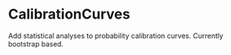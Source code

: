 # CalibrationCurves
Add statistical analyses to probability calibration curves. Currently bootstrap based.
